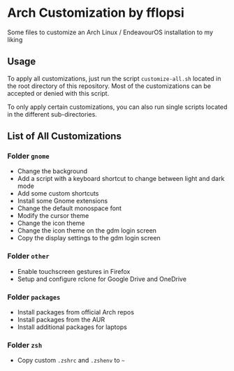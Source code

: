 # Arch Customization by fflopsi

Some files to customize an Arch Linux / EndeavourOS installation to my liking

## Usage

To apply all customizations, just run the script `customize-all.sh` located in the root directory of this repository.
Most of the customizations can be accepted or denied with this script.

To only apply certain customizations, you can also run single scripts located in the different sub-directories.

## List of All Customizations

### Folder `gnome`

- Change the background
- Add a script with a keyboard shortcut to change between light and dark mode
- Add some custom shortcuts
- Install some Gnome extensions
- Change the default monospace font
- Modify the cursor theme
- Change the icon theme
- Change the icon theme on the gdm login screen
- Copy the display settings to the gdm login screen

### Folder `other`

- Enable touchscreen gestures in Firefox
- Setup and configure rclone for Google Drive and OneDrive

### Folder `packages`

- Install packages from official Arch repos
- Install packages from the AUR
- Install additional packages for laptops

### Folder `zsh`

- Copy custom `.zshrc` and `.zshenv` to `~`
